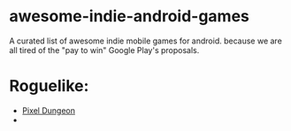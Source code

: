# awesome-indie-android-games
A curated list of awesome indie mobile games for android. because we are all tired of the "pay to win" Google Play's proposals.

# Roguelike:
- [Pixel Dungeon](https://play.google.com/store/apps/details?id=com.watabou.pixeldungeon&hl=it&gl=US)
- 
